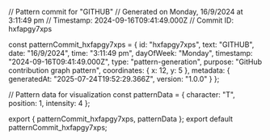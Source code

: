 // Pattern commit for "GITHUB"
// Generated on Monday, 16/9/2024 at 3:11:49 pm
// Timestamp: 2024-09-16T09:41:49.000Z
// Commit ID: hxfapgy7xps

const patternCommit_hxfapgy7xps = {
  id: "hxfapgy7xps",
  text: "GITHUB",
  date: "16/9/2024",
  time: "3:11:49 pm",
  dayOfWeek: "Monday",
  timestamp: "2024-09-16T09:41:49.000Z",
  type: "pattern-generation",
  purpose: "GitHub contribution graph pattern",
  coordinates: {
    x: 12,
    y: 5
  },
  metadata: {
    generatedAt: "2025-07-24T19:52:29.366Z",
    version: "1.0.0"
  }
};

// Pattern data for visualization
const patternData = {
  character: "T",
  position: 1,
  intensity: 4
};

export { patternCommit_hxfapgy7xps, patternData };
export default patternCommit_hxfapgy7xps;
